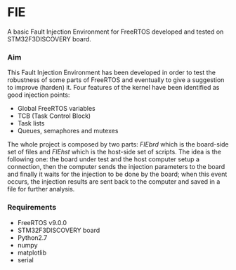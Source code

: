 # FIE
A basic Fault Injection Environment for FreeRTOS developed and tested on STM32F3DISCOVERY board.

### Aim
This Fault Injection Environment has been developed in order to test the robustness of some parts of FreeRTOS and eventually to give a suggestion to improve (harden) it. Four features of the kernel have been identified as good injection points:
  * Global FreeRTOS variables
  * TCB (Task Control Block)
  * Task lists
  * Queues, semaphores and mutexes
  
The whole project is composed by two parts: *FIEbrd* which is the board-side set of files and *FIEhst* which is the host-side set of scripts. The idea is the following one: the board under test and the host computer setup a connection, then the computer sends the injection parameters to the board and finally it waits for the injection to be done by the board; when this event occurs, the injection results are sent back to the computer and saved in a file for further analysis.

### Requirements
 * FreeRTOS v9.0.0
 * STM32F3DISCOVERY board
 * Python2.7
  * numpy
  * matplotlib 
  * serial
